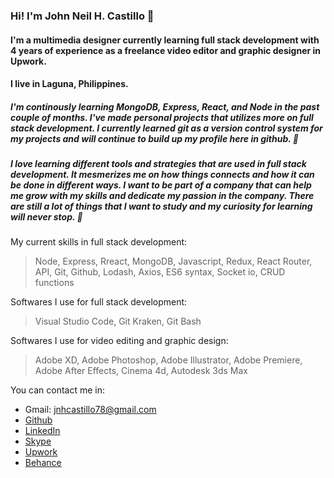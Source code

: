 ### Hi! I'm John Neil H. Castillo 👋

#### I'm a multimedia designer currently learning full stack development with 4 years of experience as a freelance video editor and graphic designer in Upwork.

#### I live in Laguna, Philippines.

##### I'm continously learning MongoDB, Express, React, and Node in the past couple of months. I've made personal projects that utilizes more on full stack development. I currently learned git as a version control system for my projects and will continue to build up my profile here in github. 🌱

##### I love learning different tools and strategies that are used in full stack development. It mesmerizes me on how things connects and how it can be done in different ways. I want to be part of a company that can help me grow with my skills and dedicate my passion in the company. There are still a lot of things that I want to study and my curiosity for learning will never stop. 👀

My current skills in full stack development:
> Node, Express, Rreact, MongoDB, Javascript, Redux, React Router, API, Git, Github, Lodash, Axios, ES6 syntax, Socket io, CRUD functions

Softwares I use for full stack development:
> Visual Studio Code, Git Kraken, Git Bash

Softwares I use for video editing and graphic design:
> Adobe XD, Adobe Photoshop, Adobe Illustrator, Adobe Premiere, Adobe After Effects, Cinema 4d, Autodesk 3ds Max

You can contact me in:
+ Gmail: jnhcastillo78@gmail.com
+ [Github](https://github.com/johnNeil-castillo)
+ [LinkedIn](https://www.linkedin.com/in/john-neil-castillo-981895157/)
+ [Skype](https://join.skype.com/invite/gEaAZ0Vjg4tS)
+ [Upwork](https://www.upwork.com/o/profiles/users/~01a545fcbb25bcac40/)
+ [Behance](https://www.behance.net/NeilCastillo)


